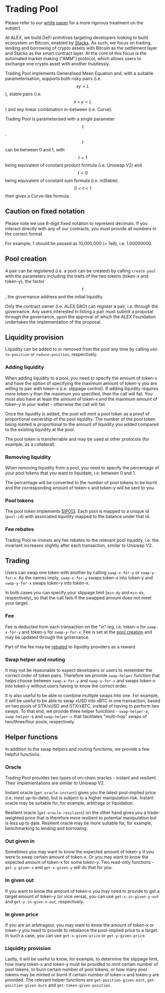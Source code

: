 # Trading Pool

Please refer to our [white paper](../whitepaper/trading-pool.md) for a more rigorous treatment on the subject.

At ALEX, we build DeFi primitives targeting developers looking to build ecosystem on Bitcoin, enabled by [Stacks](https://www.stacks.co/). As such, we focus on trading, lending and borrowing of crypto assets with Bitcoin as the settlement layer and Stacks as the smart contract layer. At the core of this focus is the automated market making ("AMM") protocol, which allows users to exchange one crypto asset with another trustlessly.

Trading Pool implements Generalised Mean Equation and, with a suitable parameterisation, supports both risky pairs (i.e. $$x y=L$$), stable pairs (i.e. $$x +y=L$$) and any linear combination in-between (i.e. Curve).

Trading Pool is parameterised with a single parameter $$t$$. $$t$$ can be between 0 and 1, with $$t=1$$ being equivalent of constant product formula (i.e. Uniswap V2) and  $$t=0$$ being equivalent of constant sum formula (i.e. mStable). $$0<t <1$$ then gives a Curve-like formula.

## Caution on fixed notation

Please note we use 8-digit fixed notation to represent decimals. If you interact directly with any of our contracts, you must provide all numbers in the correct format.

For example, 1 should be passed as 10,000,000 (= 1e8), i.e. 1.00000000.

## Pool creation

A pair can be registered (i.e. a pool can be created) by calling `create-pool` with the parameters including the traits of the two tokens (token-x and token-y), the factor $$t$$, the governance address and the initial liquidity.

Only the contract owner (i.e. ALEX DAO) can register a pair, i.e. through the governance. Any users interested in listing a pair must submit a proposal through the governance, upon the approval of which the ALEX Foundation undertakes the implementation of the proposal.

## Liquidity provision

Liquidity can be added to or removed from the pool any time by calling `add-to-position` or `reduce-position`, respectively.

### Adding liquidity

When adding liquidity to a pool, you need to specify the amount of token-x and have the option of specifying the maximum amount of token-y you are willing to pair with token-x (i.e. slippage control). If adding liquidity requires more token-y than the maximum you specified, then the call will fail. You must also have at least the amount of token-x and the maximum amount of token-y in your wallet - otherwise the call will fail.

Once the liquidity is added, the pool will mint a pool token as a proof of proportional ownership of the pool liquidity. The number of the pool token being minted is proportional to the amount of liquidity you added compared to the existing liquidity at the pool.

The pool token is transferrable and may be used at other protocols (for example, as a collateral).

### Removing liquidity

When removing liquidity from a pool, you need to specify the percentage of your pool tokens that you want to liquidate, i.e. between 0 and 1.

The percentage will be converted to the number of pool tokens to be burnt and the corresponding amount of token-x and token-y will be sent to you.

### Pool tokens

The pool token implements [SIP013](https://github.com/stacksgov/sips/pull/42). Each pool is mapped to a unique id (`pool-id`) with associated liquidity mapped to the balance under that id.

### Fee rebates

Trading Pool re-invests any fee rebates to the relevant pool liquidity, i.e. the invariant increases slightly after each transaction, similar to Uniswap V2.

## Trading

Users can swap one token with another by calling `swap-x-for-y` or `swap-y-for-x`. As the names imply, `swap-x-for-y` swaps token-x into token-y and `swap-y-for-x` swaps token-y into token-x.&#x20;

In both cases you can specify your slippage limit (`min-dy` and `min-dx`, respectively), so that the call fails if the swapped amount does not meet your target.

### Fee

Fee is deducted from each transaction on the "in" leg, i.e. token-x for `swap-x-for-y` and token-y for `swap-y-for-x`. Fee is set at the [pool creation](trading-pool.md#pool-creation) and may be updated through the governance.

Part of the fee may be [rebated](trading-pool.md#fee-rebates) to liquidity providers as a reward.

### Swap helper and routing

It may not be reasonable to expect developers or users to remember the correct order of token pairs. Therefore we provide `swap-helper` function that helps choose between `swap-x-for-y` and `swap-y-for-x` and swaps token-x into token-y without users having to know the correct order.

It is also useful to be able to combine multiple swaps into one. For example, it will be useful to be able to swap xUSD into xBTC in one transaction, based on two pools of STX/xUSD and STX/xBTC, instead of having to perform two swaps. To that end, we provide three helper functions - `swap-helper-a`, `swap-helper-b` and `swap-helper-c` that facilitates "multi-hop" swaps of two/three/four pools, respectively.&#x20;

## Helper functions

In addition to the swap helpers and routing functions, we provide a few helpful functions.

### Oracle

Trading Pool provides two types of on-chain oracles - instant and resilient. Their implementations are similar to Uniswap V2.

Instant oracle (`get-oracle-instant`) gives you the latest pool-implied price (i.e. most up-to-date), but is subject to a higher manipulation risk. Instant oracle may be suitable for, for example, arbitrage or liquidation.

Resilient oracle (`get-oracle-resilient`) on the other hand gives you a trade-weighted price that is therefore more resilient to potential manipulation but is less up to date. Resilient oracle may be more suitable for, for example, benchmarking to lending and borrowing.

### Out given in

Sometimes you may want to know the expected amount of token-y if you were to swap certain amount of token-x. Or you may want to know the expected amount of token-x for some token-y. Two read-only functions - `get-y-given-x` and `get-x-given-y` will do that for you.

### In given out

If you want to know the amount of token-x you may need to provide to get a target amount of token-y (or vice versa), you can use `get-x-in-given-y-out` and `get-y-in-give-x-out`, respectively.

### In given price

If you are an arbitrageur, you may want to know the amount of token-x or token-y you need to provide to rebalance the pool-implied price to a target. In such a case, you can use `get-x-given-price` or `get-y-given-price`.

### Liquidity provision

Lastly, it will be useful to know, for example, to determine the slippage limit, how many token-x and token-y must be provided to mint certain number of pool tokens, to burn certain number of pool tokens, or how many pool tokens may be minted or burnt if certain number of token-x and token-y are provided. The relevant helper functions are `get-position-given-mint`, `get-position-given-burn` and `get-token-given-position`.





